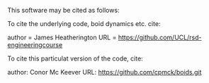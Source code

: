 This software may be cited as follows:

To cite the underlying code, boid dynamics etc. cite: 

author = 	James Heatherington
URL = 		https://github.com/UCL/rsd-engineeringcourse


To cite this particulat version of the code, cite:

author:		Conor Mc Keever
URL:		https://github.com/cpmck/boids.git